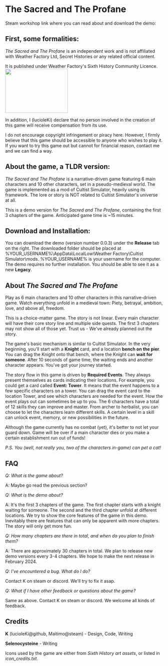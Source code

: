 
# The Sacred and The Profane



Steam workshop link where you can read about and download the demo: 



## First, some formalities:


*The Sacred and The Profane* is an independent work and is not affiliated with Weather Factory Ltd, Secret Histories or any related official content. 

It is published under Weather Factory's Sixth History Community Licence. 
<img src = "https://weatherfactory.biz/wp-content/uploads/2022/11/sixth-history-logo-text-black.png" width = "200" height = "140">

In addition, I (lucioleKi) declare that no person involved in the creation of this game will receive compensation from its use. 

I do not encourage copyright infringement or piracy here. However, I firmly believe that this game should be accessible to anyone who wishes to play it. If you want to try this game out but cannot for financial reason, contact me and we can find a way.

## About the game, a TLDR version:

*The Sacred and The Profane* is a narrative-driven game featuring 6 main characters and 10 other characters, set in a pseudo-medieval world. The game is implemented as a mod of Cultist Simulator, heavily using its framework. The lore or story is NOT related to Cultist Simulator's universe at all.

This is a demo version for *The Sacred and The Profane*, containing the first 3 chapters of the game. Anticipated game time is ~15 minutes.

## Download and Installation:

You can download the demo (version number 0.0.3) under the **Release** tab on the right. The downloaded folder should be placed at %YOUR_USERNAME%\AppData\LocalLow\Weather Factory\Cultist Simulator\mods. %YOUR_USERNAME% is your username for the computer. The demo requires no further installation. You should be able to see it as a new **Legacy**. 

## About *The Sacred and The Profane*
Play as 6 main characters and 10 other characters in this narrative-driven game. Watch everything unfold in a medieval town: Piety, betrayal, ambition, love, and above all, freedom.

This is a choice-matter game. The story is not linear. Every main character will have their core story line and multiple side quests. The first 3 chapters may not show all of those yet. Trust us - We've already planned out the story.

The game's basic mechanism is similar to Cultist Simulator. In the very beginning, you'll start with a **Knight** card, and a location **bench on the pier**. You can drag the Knight onto that bench, where the Knight can **wait for someone**. After 10 seconds of game time, the waiting ends and another character appears. You've got your journey started.

The story flow in this game is driven by **Required Events**. They always present themselves as cards indicating their locations. For example, you could get a card called **Event: Tower**. It means that the event happens to a few specific characters on a tower. You can drag the event card to the location Tower, and see which characters are needed for the event. How the event plays out can sometimes be up to you. 
The 6 characters have a total of 12 skills they can improve and master. From archer to herbalist, you can choose to let the characters learn different skills. A certain level in a skill can unlock event, memory, or new possibilities in the future.

Although the game currently has no combat (yet), it's better to not let your guard down. Game will be over if a main character dies or you make a certain establishment run out of funds!

*P.S. You (well, not really you, two of the characters in-game) can pet a cat!*


## FAQ
*Q: What is the game about?*

A: Maybe go read the previous section?


*Q: What is the demo about?*

A: It's the first 3 chapters of the game. The first chapter starts with a knight waiting for someone. The second and the third chapter unfold at different locations. We try to show the core features of the game in this demo. Inevitably there are features that can only be apparent with more chapters. The story will only get more fun.


*Q: How many chapters are there in total, and when do you plan to finish them?*

A: There are approximately 30 chapters in total. We plan to release new demo versions every 3-4 chapters. We hope to make the next release in February 2024.


*Q: I've encountered a bug. What do I do?*

Contact K on steam or discord. We'll try to fix it asap.


*Q: What if I have other feedback or questions about the game?*

Same as above. Contact K on steam or discord. We welcome all kinds of feedback.

## Credits
**K** (lucioleKi@github, Maitimo@steam) - Design, Code, Writing

**Selenocysteine** - Writing

Icons used by the game are either from *Sixth History art assets*, or listed in *icon_credits.txt*.


